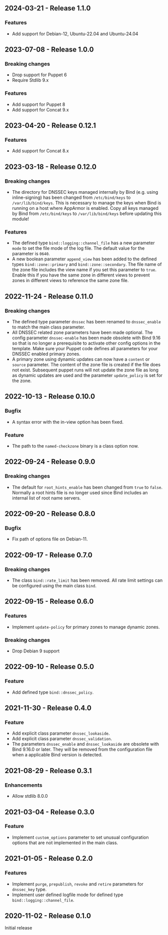 ## 2024-03-21 - Release 1.1.0

### Features

- Add support for Debian-12, Ubuntu-22.04 and Ubuntu-24.04

## 2023-07-08 - Release 1.0.0

### Breaking changes

- Drop support for Puppet 6
- Require Stdlib 9.x

### Features

- Add support for Puppet 8
- Add support for Concat 9.x

## 2023-04-20 - Release 0.12.1

### Features

- Add support for Concat 8.x

## 2023-03-18 - Release 0.12.0

### Breaking changes

- The directory for DNSSEC keys managed internally by Bind (e.g. using inline-signing) has been changed from `/etc/bind/keys` to `/var/lib/bind/keys`. This is necessary to manage the keys when Bind is running on a host where AppArmor is enabled. Copy all keys managed by Bind from `/etc/bind/keys` to `/var/lib/bind/keys` before updating this module!

### Features

- The defined type `bind::logging::channel_file` has a new parameter `mode` to set the file mode of the log file. The default value for the parameter is `0640`.
- A new boolean parameter `append_view` has been added to the defined types `bind::zone::primary` and `bind::zone::secondary`. The file name of the zone file includes the view name if you set this parameter to `true`. Enable this if you have the same zone in different views to prevent zones in different views to reference the same zone file.

## 2022-11-24 - Release 0.11.0

### Breaking changes

- The defined type parameter `dnssec` has been renamed to `dnssec_enable` to match the main class parameter.
- All DNSSEC related zone parameters have been made optional. The config parameter `dnssec-enable` has been made obsolete with Bind 9.16 so that is no longer a prerequisite to activate other config options in the template. Make sure your Puppet code defines all parameters for your DNSSEC enabled primary zones.
- A primary zone using dynamic updates can now have a `content` or `source` parameter. The content of the zone file is created if the file does not exist. Subsequent puppet runs will not update the zone file as long as dynamic updates are used and the parameter `update_policy` is set for the zone.

## 2022-10-13 - Release 0.10.0

### Bugfix

- A syntax error with the in-view option has been fixed.

### Feature

- The path to the `named-checkzone` binary is a class option now.

## 2022-09-24 - Release 0.9.0

### Breaking changes

- The default for `root_hints_enable` has been changed from `true` to `false`. Normally a root hints file is no longer used since Bind includes an internal list of root name servers.

## 2022-09-20 - Release 0.8.0

### Bugfix

- Fix path of options file on Debian-11.

## 2022-09-17 - Release 0.7.0

### Breaking changes

- The class `bind::rate_limit` has been removed. All rate limit settings can be configured using the main class `bind`.

## 2022-09-15 - Release 0.6.0

### Features

- Implement `update-policy` for primary zones to manage dynamic zones.

### Breaking changes

- Drop Debian 9 support

## 2022-09-10 - Release 0.5.0

### Feature

- Add defined type `bind::dnssec_policy`.

## 2021-11-30 - Release 0.4.0

### Feature

- Add explicit class parameter `dnssec_lookaside`.
- Add explicit class parameter `dnssec_validation`.
- The parameters `dnssec_enable` and `dnssec_lookaside` are obsolete with Bind 9.16.0 or later. They will be removed from the configuration file when a applicable Bind version is detected.

## 2021-08-29 - Release 0.3.1

### Enhancements

- Allow stdlib 8.0.0

## 2021-03-04 - Release 0.3.0

### Feature

- Implement `custom_options` parameter to set unusual configuration options that are not implemented in the main class.

## 2021-01-05 - Release 0.2.0

### Features

- Implement `purge`, `prepublish`, `revoke` and `retire` parameters for `dnssec_key` type.
- Implement user defined logfile mode for defined type `bind::logging::channel_file`.

## 2020-11-02 - Release 0.1.0

Initial release
